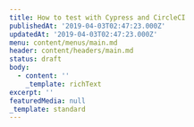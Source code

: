 ```yaml
---
title: How to test with Cypress and CircleCI
publishedAt: '2019-04-03T02:47:23.000Z'
updatedAt: '2019-04-03T02:47:23.000Z'
menu: content/menus/main.md
header: content/headers/main.md
status: draft
body:
  - content: ''
    _template: richText
excerpt: ''
featuredMedia: null
_template: standard
---
```


